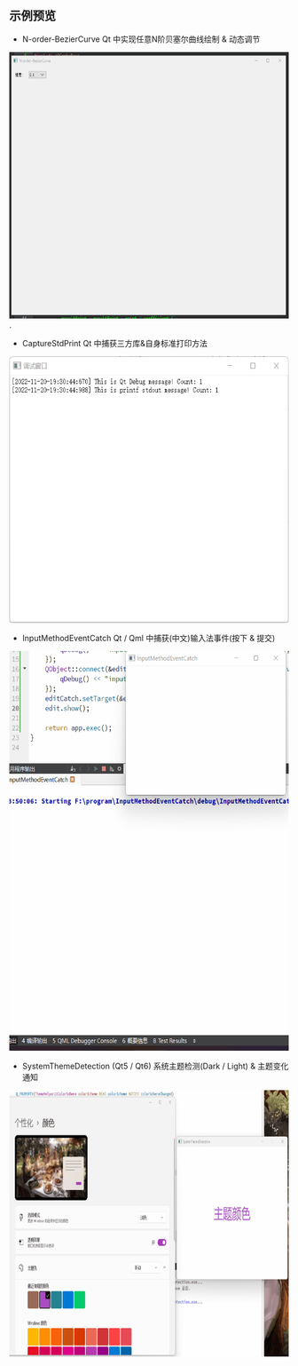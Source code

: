 ## 示例预览

 - N-order-BezierCurve Qt 中实现任意N阶贝塞尔曲线绘制 & 动态调节

<div align=center><img src="BezierCurve.gif" width="600" height="480" /></div>.

 - CaptureStdPrint Qt 中捕获三方库&自身标准打印方法

<div align=center><img src="CaptureStdPrint.gif" width="600" height="480" /></div>

 - InputMethodEventCatch Qt / Qml 中捕获(中文)输入法事件(按下 & 提交)

<div align=center><img src="InputMethodEventCatch.gif" width="600" height="720" /></div>

 - SystemThemeDetection (Qt5 / Qt6) 系统主题检测(Dark / Light) & 主题变化通知

<div align=center><img src="SystemThemeDetection.gif" width="840" height="480" /></div>
